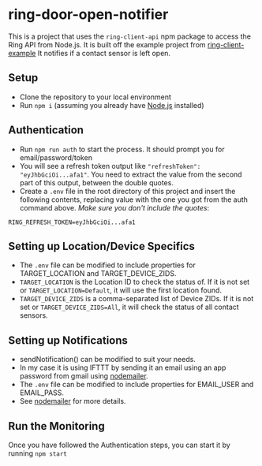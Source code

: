# ring-door-open-notifier

This is a project that uses the `ring-client-api` npm package to access the Ring API from Node.js.
It is built off the example project from [ring-client-example](https://github.com/dgreif/ring-client-example)
It notifies if a contact sensor is left open.

## Setup

- Clone the repository to your local environment
- Run `npm i` (assuming you already have [Node.js](https://nodejs.org/) installed)

## Authentication

- Run `npm run auth` to start the process. It should prompt you for email/password/token
- You will see a refresh token output like `"refreshToken": "eyJhbGciOi...afa1"`. You need to extract the value from the second part of this output, between the double quotes.
- Create a `.env` file in the root directory of this project and insert the following contents, replacing value with the one you got from the auth command above. _Make sure you don't include the quotes_:

```text
RING_REFRESH_TOKEN=eyJhbGciOi...afa1
```

## Setting up Location/Device Specifics

- The `.env` file can be modified to include properties for TARGET_LOCATION and TARGET_DEVICE_ZIDS.
- `TARGET_LOCATION` is the Location ID to check the status of. If it is not set or `TARGET_LOCATION=Default`, it will use the first location found.
- `TARGET_DEVICE_ZIDS` is a comma-separated list of Device ZIDs. If it is not set or `TARGET_DEVICE_ZIDS=All`, it will check the status of all contact sensors.


## Setting up Notifications

- sendNotification() can be modified to suit your needs.
- In my case it is using IFTTT by sending it an email using an app password from gmail using [nodemailer](https://www.nodemailer.com/).
- The `.env` file can be modified to include properties for EMAIL_USER and EMAIL_PASS.
- See [nodemailer](https://www.nodemailer.com/) for more details.

## Run the Monitoring

Once you have followed the Authentication steps, you can start it by running `npm start`


